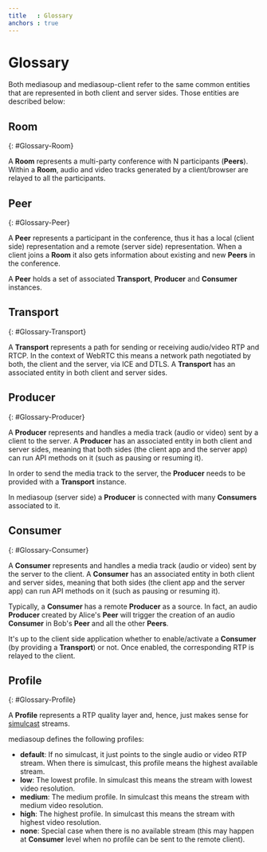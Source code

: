 ```yaml
---
title   : Glossary
anchors : true
---
```



# Glossary

Both mediasoup and mediasoup-client refer to the same common entities that are represented in both client and server sides. Those entities are described below:


## Room
{: #Glossary-Room}

A **Room** represents a multi-party conference with N participants (**Peers**). Within a **Room**, audio and video tracks generated by a client/browser are relayed to all the participants.


## Peer
{: #Glossary-Peer}

A **Peer** represents a participant in the conference, thus it has a local (client side) representation and a remote (server side) representation. When a client joins a **Room** it also gets information about existing and new **Peers** in the conference.

A **Peer** holds a set of associated **Transport**, **Producer** and **Consumer** instances.


## Transport
{: #Glossary-Transport}

A **Transport** represents a path for sending or receiving audio/video RTP and RTCP. In the context of WebRTC this means a network path negotiated by both, the client and the server, via ICE and DTLS. A **Transport** has an associated entity in both client and server sides.


## Producer
{: #Glossary-Producer}

A **Producer** represents and handles a media track (audio or video) sent by a client to the server. A **Producer** has an associated entity in both client and server sides, meaning that both sides (the client app and the server app) can run API methods on it (such as pausing or resuming it).

In order to send the media track to the server, the **Producer** needs to be provided with a **Transport** instance.

In mediasoup (server side) a **Producer** is connected with many **Consumers** associated to it.


## Consumer
{: #Glossary-Consumer}

A **Consumer** represents and handles a media track (audio or video) sent by the server to the client. A **Consumer** has an associated entity in both client and server sides, meaning that both sides (the client app and the server app) can run API methods on it (such as pausing or resuming it).

Typically, a **Consumer** has a remote **Producer** as a source. In fact, an audio **Producer** created by Alice's **Peer** will trigger the creation of an audio **Consumer** in Bob's **Peer** and all the other **Peers**.

It's up to the client side application whether to enable/activate a **Consumer** (by providing a **Transport**) or not. Once enabled, the corresponding RTP is relayed to the client.


## Profile
{: #Glossary-Profile}

A **Profile** represents a RTP quality layer and, hence, just makes sense for [simulcast](https://tools.ietf.org/html/draft-westerlund-avtcore-rtp-simulcast) streams.

mediasoup defines the following profiles:

* **default**: If no simulcast, it just points to the single audio or video RTP stream. When there is simulcast, this profile means the highest available stream.
* **low**: The lowest profile. In simulcast this means the stream with lowest video resolution.
* **medium**: The medium profile. In simulcast this means the stream with medium video resolution.
* **high**: The highest profile. In simulcast this means the stream with highest video resolution.
* **none**: Special case when there is no available stream (this may happen at **Consumer** level when no profile can be sent to the remote client).
